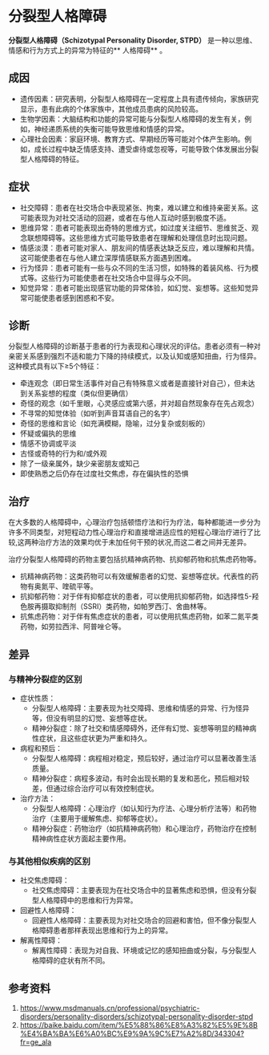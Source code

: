 # 分裂型人格障碍

**分裂型人格障碍（Schizotypal Personality Disorder, STPD）** 是一种以思维、情感和行为方式上的异常为特征的** 人格障碍** 。

## 成因

* 遗传因素：研究表明，分裂型人格障碍在一定程度上具有遗传倾向，家族研究显示，患有此病的个体家族中，其他成员患病的风险较高。
* 生物学因素：大脑结构和功能的异常可能与分裂型人格障碍的发生有关，例如，神经递质系统的失衡可能导致思维和情感的异常。
* 心理社会因素：家庭环境、教育方式、早期经历等可能对个体产生影响。例如，成长过程中缺乏情感支持、遭受虐待或忽视等，可能导致个体发展出分裂型人格障碍的特征。

## 症状

* 社交障碍：患者在社交场合中表现紧张、拘束，难以建立和维持亲密关系。这可能表现为对社交活动的回避，或者在与他人互动时感到极度不适。
* 思维异常：患者可能表现出奇特的思维方式，如过度关注细节、思维贫乏、观念联想障碍等。这些思维方式可能导致患者在理解和处理信息时出现问题。
* 情感淡漠：患者可能对家人、朋友间的情感表达缺乏反应，难以理解和共情。这可能使患者在与他人建立深厚情感联系方面遇到困难。
* 行为怪异：患者可能有一些与众不同的生活习惯，如特殊的着装风格、行为模式等。这些行为可能使患者在社交场合中显得与众不同。
* 知觉异常：患者可能出现感官功能的异常体验，如幻觉、妄想等。这些知觉异常可能使患者感到困惑和不安。

## 诊断

分裂型人格障碍的诊断基于患者的行为表现和心理状况的评估。患者必须有一种对亲密关系感到强烈不适和能力下降的持续模式，以及认知或感知扭曲，行为怪异。这种模式具有以下≥5个特征：

* 牵连观念（即日常生活事件对自己有特殊意义或者是直接针对自己），但未达到关系妄想的程度（类似但更确信）
* 奇怪的观念（如千里眼，心灵感应或第六感，并对超自然现象存在先占观念）
* 不寻常的知觉体验（如听到声音耳语自己的名字）
* 奇怪的思维和言论（如充满模糊，隐喻，过分复杂或刻板的）
* 怀疑或偏执的思维
* 情感不协调或平淡
* 古怪或奇特的行为和/或外观
* 除了一级亲属外，缺少亲密朋友或知己
* 即使熟悉之后仍存在过度社交焦虑，存在偏执性的恐惧

## 治疗

在大多数的人格障碍中，心理治疗包括顿悟疗法和行为疗法，每种都能进一步分为许多不同类型，对短程动力性心理治疗和直接增进适应性的短程心理治疗进行了比较,这两种治疗方法的效果均优于未加任何干预的状况,而这二者之间并无差异。

治疗分裂型人格障碍的药物主要包括抗精神病药物、抗抑郁药物和抗焦虑药物等。

* 抗精神病药物：这类药物可以有效缓解患者的幻觉、妄想等症状。代表性的药物有奥氮平、喹硫平等。
* 抗抑郁药物：对于伴有抑郁症状的患者，可以使用抗抑郁药物，如选择性5-羟色胺再摄取抑制剂（SSRI）类药物，如帕罗西汀、舍曲林等。
* 抗焦虑药物：对于伴有焦虑症状的患者，可以使用抗焦虑药物，如苯二氮平类药物，如劳拉西泮、阿普唑仑等。

## 差异

### 与精神分裂症的区别

* 症状性质：
   - 分裂型人格障碍：主要表现为社交障碍、思维和情感的异常、行为怪异等，但没有明显的幻觉、妄想等症状。
   - 精神分裂症：除了社交和情感障碍外，还伴有幻觉、妄想等明显的精神病性症状，且这些症状更为严重和持久。
* 病程和预后：
   - 分裂型人格障碍：病程相对稳定，预后较好，通过治疗可以显著改善生活质量。
   - 精神分裂症：病程多波动，有时会出现长期的复发和恶化，预后相对较差，但通过综合治疗可以有效控制症状。
* 治疗方法：
   - 分裂型人格障碍：心理治疗（如认知行为疗法、心理分析疗法等）和药物治疗（主要用于缓解焦虑、抑郁等症状）。
   - 精神分裂症：药物治疗（如抗精神病药物）和心理治疗，药物治疗在控制精神病性症状方面起主要作用。

### 与其他相似疾病的区别

* 社交焦虑障碍：
   - 社交焦虑障碍：主要表现为在社交场合中的显著焦虑和恐惧，但没有分裂型人格障碍中的思维和行为异常。
* 回避性人格障碍：
   - 回避性人格障碍：主要表现为对社交场合的回避和害怕，但不像分裂型人格障碍患者那样表现出思维和行为上的异常。
* 解离性障碍：
   - 解离性障碍：表现为对自我、环境或记忆的感知扭曲或分裂，与分裂型人格障碍的症状有所不同。

## 参考资料

1. https://www.msdmanuals.cn/professional/psychiatric-disorders/personality-disorders/schizotypal-personality-disorder-stpd
2. https://baike.baidu.com/item/%E5%88%86%E8%A3%82%E5%9E%8B%E4%BA%BA%E6%A0%BC%E9%9A%9C%E7%A2%8D/343304?fr=ge_ala
